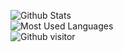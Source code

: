![Github Stats](https://github-readme-stats.vercel.app/api?username=PeterCoast&show_icons=true&theme=default_repocard&count_private=true)  
![Most Used Languages](https://github-readme-stats.vercel.app/api/top-langs/?username=PeterCoast&theme=default_repocard&layout=compact)  
![Github visitor](https://visitor-badge.glitch.me/badge?page_id=PeterCoast)
